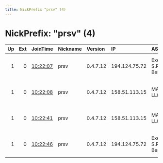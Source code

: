 ```yaml
---
title: NickPrefix "prsv" (4)
---
```


# NickPrefix: "prsv" (4)

|   Up |   Ext | JoinTime                                                                                              | Nickname   | Version   | IP            | AS                                       | CC   |   ORp |   Dirp | OS    | Contact                            |   eFamMembers |
|-----:|------:|:------------------------------------------------------------------------------------------------------|:-----------|:----------|:--------------|:-----------------------------------------|:-----|------:|-------:|:------|:-----------------------------------|--------------:|
|    1 |     0 | [10:22:07](https://nusenu.github.io/OrNetStats/w/relay/56F6103EA47A895E920394CBD31E68905D45CF4F.html) | prsv       | 0.4.7.12  | 194.124.75.72 | Executive Service S.R.L., Societa Benefi | it   |  9000 |      0 | Linux | email:admin prsv.ch url:prsv.ch pr |            86 |
|    1 |     0 | [10:22:08](https://nusenu.github.io/OrNetStats/w/relay/A32D8608B6A390D44D120124010009364D4782C1.html) | prsv       | 0.4.7.12  | 158.51.113.15 | MADCITYSERVERS-LLC                       | us   |  9000 |      0 | Linux | email:admin prsv.ch url:prsv.ch pr |            86 |
|    1 |     0 | [10:22:41](https://nusenu.github.io/OrNetStats/w/relay/6CC2913E1CF35CA56A8EAF3CC55B9FFAD28BD1FB.html) | prsv       | 0.4.7.12  | 158.51.113.15 | MADCITYSERVERS-LLC                       | us   |  9100 |      0 | Linux | email:admin prsv.ch url:prsv.ch pr |            86 |
|    1 |     0 | [10:22:46](https://nusenu.github.io/OrNetStats/w/relay/210AAEFE7094154F272ACB9ECD5C472DA0424060.html) | prsv       | 0.4.7.12  | 194.124.75.72 | Executive Service S.R.L., Societa Benefi | it   |  9100 |      0 | Linux | email:admin prsv.ch url:prsv.ch pr |            86 |
